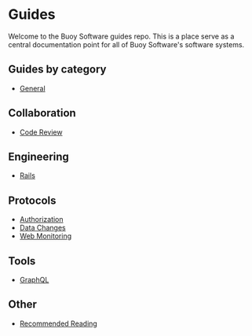 # Guides

Welcome to the Buoy Software guides repo. This is a place serve as a central
documentation point for all of Buoy Software's software systems.

## Guides by category

* [General](general/README.md)

## Collaboration

* [Code Review](code-review/README.md)

## Engineering

* [Rails](rails/README.md)

## Protocols

* [Authorization](authorization/README.md)
* [Data Changes](data-changes/README.md)
* [Web Monitoring](web-monitoring/README.md)

## Tools

* [GraphQL](graphql/README.md)

## Other

* [Recommended Reading](reading.md)
